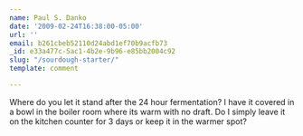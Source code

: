 ```yaml
---
name: Paul S. Danko
date: '2009-02-24T16:38:00-05:00'
url: ''
email: b261cbeb52110d24abd1ef70b9acfb73
_id: e33a477c-5ac1-4b2e-9b96-e85bb2004c92
slug: "/sourdough-starter/"
template: comment

---
```


Where do you let it stand after the 24 hour fermentation? I have it covered in a bowl in the boiler room where its warm with no draft. Do I simply leave it on the kitchen counter for 3 days or keep it in the warmer spot?
